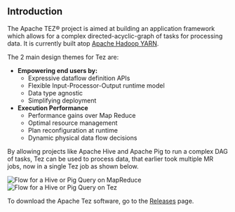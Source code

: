<!--
   Licensed to the Apache Software Foundation (ASF) under one or more
   contributor license agreements.  See the NOTICE file distributed with
   this work for additional information regarding copyright ownership.
   The ASF licenses this file to You under the Apache License, Version 2.0
   (the "License"); you may not use this file except in compliance with
   the License.  You may obtain a copy of the License at

       http://www.apache.org/licenses/LICENSE-2.0

   Unless required by applicable law or agreed to in writing, software
   distributed under the License is distributed on an "AS IS" BASIS,
   WITHOUT WARRANTIES OR CONDITIONS OF ANY KIND, either express or implied.
   See the License for the specific language governing permissions and
   limitations under the License.
-->

<head><title>Welcome to Apache TEZ&reg;</title></head>

Introduction
------------

The Apache TEZ&reg; project is aimed at building an application framework
which allows for a complex directed-acyclic-graph of tasks for processing
data. It is currently built atop
[Apache Hadoop YARN](https://hadoop.apache.org/docs/current/hadoop-yarn/hadoop-yarn-site/YARN.html).

The 2 main design themes for Tez are:

-   **Empowering end users by:**
    -   Expressive dataflow definition APIs
    -   Flexible Input-Processor-Output runtime model
    -   Data type agnostic
    -   Simplifying deployment
-   **Execution Performance**
    -   Performance gains over Map Reduce
    -   Optimal resource management
    -   Plan reconfiguration at runtime
    -   Dynamic physical data flow decisions

By allowing projects like Apache Hive and Apache Pig to run a complex
DAG of tasks, Tez can be used to process data, that earlier took
multiple MR jobs, now in a single Tez job as shown below.

![Flow for a Hive or Pig Query on MapReduce](./images/PigHiveQueryOnMR.png)
![Flow for a Hive or Pig Query on Tez](./images/PigHiveQueryOnTez.png)

To download the Apache Tez software, go to the [Releases](./releases/index.html) page.
